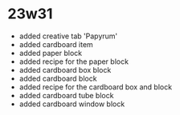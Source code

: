 # 23w31
- added creative tab 'Papyrum'
- added cardboard item
- added paper block
- added recipe for the paper block
- added cardboard box block
- added cardboard block
- added recipe for the cardboard box and block
- added cardboard tube block
- added cardboard window block